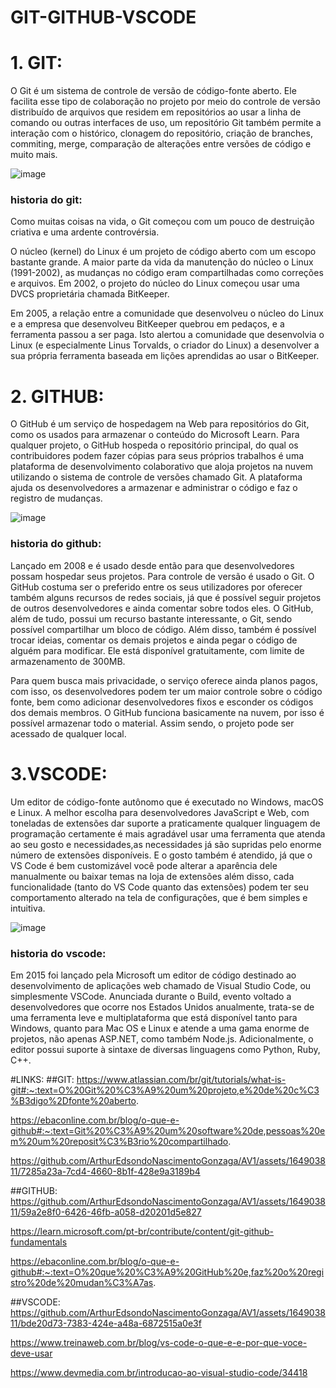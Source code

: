 # GIT-GITHUB-VSCODE


# 1. GIT:

O Git é um sistema de controle de versão de código-fonte aberto. Ele facilita esse tipo de colaboração no projeto por meio do controle de versão distribuído de arquivos que residem em repositórios ao usar a linha de comando ou outras interfaces de uso, um repositório Git também permite a interação com o histórico, clonagem do repositório, criação de branches, commiting, merge, comparação de alterações entre versões de código e muito mais.

 
 ![image](https://github.com/ArthurEdsondoNascimentoGonzaga/AV1/assets/164903811/990b8df7-d7cc-4b0d-ab36-63739c21e9fb)
### historia do git:
Como muitas coisas na vida, o Git começou com um pouco de destruição criativa e uma ardente controvérsia.

O núcleo (kernel) do Linux é um projeto de código aberto com um escopo bastante grande. A maior parte da vida da manutenção do núcleo o Linux (1991-2002), as mudanças no código eram compartilhadas como correções e arquivos. Em 2002, o projeto do núcleo do Linux começou usar uma DVCS proprietária chamada BitKeeper.

Em 2005, a relação entre a comunidade que desenvolveu o núcleo do Linux e a empresa que desenvolveu BitKeeper quebrou em pedaços, e a ferramenta passou a ser paga. Isto alertou a comunidade que desenvolvia o Linux (e especialmente Linus Torvalds, o criador do Linux) a desenvolver a sua própria ferramenta baseada em lições aprendidas ao usar o BitKeeper.


# 2. GITHUB:

O GitHub é um serviço de hospedagem na Web para repositórios do Git, como os usados para armazenar o conteúdo do Microsoft Learn. Para qualquer projeto, o GitHub hospeda o repositório principal, do qual os contribuidores podem fazer cópias para seus próprios trabalhos é uma plataforma de desenvolvimento colaborativo que aloja projetos na nuvem utilizando o sistema de controle de versões chamado Git. A plataforma ajuda os desenvolvedores a armazenar e administrar o código e faz o registro de mudanças.

![image](https://github.com/ArthurEdsondoNascimentoGonzaga/AV1/assets/164903811/9c5dc3c9-258a-4f5c-8aab-cca771669e6d)
### historia do github:
Lançado em 2008 e é usado desde então para que desenvolvedores possam hospedar seus projetos. Para controle de versão é usado o Git. O GitHub costuma ser o preferido entre os seus utilizadores por oferecer também alguns recursos de redes sociais, já que é possível seguir projetos de outros desenvolvedores e ainda comentar sobre todos eles. O GitHub, além de tudo, possui um recurso bastante interessante, o Git, sendo possível compartilhar um bloco de código. Além disso, também é possível trocar ideias, comentar os demais projetos e ainda pegar o código de alguém para modificar. Ele está disponível gratuitamente, com limite de armazenamento de 300MB.

Para quem busca mais privacidade, o serviço oferece ainda planos pagos, com isso, os desenvolvedores podem ter um maior controle sobre o código fonte, bem como adicionar desenvolvedores fixos e esconder os códigos dos demais membros. O GitHub funciona basicamente na nuvem, por isso é possível armazenar todo o material. Assim sendo, o projeto pode ser acessado de qualquer local.

# 3.VSCODE:

Um editor de código-fonte autônomo que é executado no Windows, macOS e Linux. A melhor escolha para desenvolvedores JavaScript e Web, com toneladas de extensões dar suporte a praticamente qualquer linguagem de programação certamente é mais agradável usar uma ferramenta que atenda ao seu gosto e necessidades,as necessidades já são supridas pelo enorme número de extensões disponíveis. E o gosto também é atendido, já que o VS Code é bem customizável você pode alterar a aparência dele manualmente ou baixar temas na loja de extensões além disso, cada funcionalidade (tanto do VS Code quanto das extensões) podem ter seu comportamento alterado na tela de configurações, que é bem simples e intuitiva.

![image](https://github.com/ArthurEdsondoNascimentoGonzaga/AV1/assets/164903811/bff6547a-1cc2-4570-812d-8e2e2dd5ea28)

### historia do vscode:
Em 2015 foi lançado pela Microsoft um editor de código destinado ao desenvolvimento de aplicações web chamado de Visual Studio Code, ou simplesmente VSCode. Anunciada durante o Build, evento voltado a desenvolvedores que ocorre nos Estados Unidos anualmente, trata-se de uma ferramenta leve e multiplataforma que está disponível tanto para Windows, quanto para Mac OS e Linux e atende a uma gama enorme de projetos, não apenas ASP.NET, como também Node.js. Adicionalmente, o editor possui suporte à sintaxe de diversas linguagens como Python, Ruby, C++.

#LINKS:
##GIT:
https://www.atlassian.com/br/git/tutorials/what-is-git#:~:text=O%20Git%20%C3%A9%20um%20projeto,e%20de%20c%C3%B3digo%2Dfonte%20aberto.

https://ebaconline.com.br/blog/o-que-e-github#:~:text=Git%20%C3%A9%20um%20software%20de,pessoas%20em%20um%20reposit%C3%B3rio%20compartilhado.

https://github.com/ArthurEdsondoNascimentoGonzaga/AV1/assets/164903811/7285a23a-7cd4-4660-8b1f-428e9a3189b4

##GITHUB:
https://github.com/ArthurEdsondoNascimentoGonzaga/AV1/assets/164903811/59a2e8f0-6426-46fb-a058-d20201d5e827

https://learn.microsoft.com/pt-br/contribute/content/git-github-fundamentals

https://ebaconline.com.br/blog/o-que-e-github#:~:text=O%20que%20%C3%A9%20GitHub%20e,faz%20o%20registro%20de%20mudan%C3%A7as.

##VSCODE:
https://github.com/ArthurEdsondoNascimentoGonzaga/AV1/assets/164903811/bde20d73-7383-424e-a48a-6872515a0e3f

https://www.treinaweb.com.br/blog/vs-code-o-que-e-e-por-que-voce-deve-usar

https://www.devmedia.com.br/introducao-ao-visual-studio-code/34418



